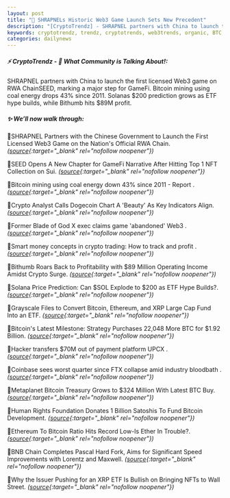 ```yaml
---
layout: post
title: "🌇 SHRAPNELs Historic Web3 Game Launch Sets New Precedent"
description: "[CryptoTrendz] - SHRAPNEL partners with China to launch the first licensed Web3 game on RWA ChainSEED, marking a major step for GameFi. Bitcoin mining using coal energy drops 43% since 2011. Solanas $200 prediction grows as ETF hype builds, while Bithumb hits $89M profit."
keywords: cryptotrendz, trendz, cryptotrends, web3trends, organic, BTC, mining, Web3, crypto, NFT, Bitcoin, FTX, Altcoin, XRP, Analyst, Dogecoin
categories: dailynews
---
```


##### ⚡ CryptoTrendz - 📌 *What Community is Talking About!:*

SHRAPNEL partners with China to launch the first licensed Web3 game on RWA ChainSEED, marking a major step for GameFi. Bitcoin mining using coal energy drops 43% since 2011. Solanas $200 prediction grows as ETF hype builds, while Bithumb hits $89M profit.

##### ✨ *We’ll now walk through:*


🔹SHRAPNEL Partners with the Chinese Government to Launch the First Licensed Web3 Game on the Nation's Official RWA Chain. *([source](https://s.avyag.com/d79e){:target="_blank" rel="nofollow noopener"})*

🔹SEED Opens A New Chapter for GameFi Narrative After Hitting Top 1 NFT Collection on Sui. *([source](https://s.avyag.com/8r74){:target="_blank" rel="nofollow noopener"})*

🔹Bitcoin mining using coal energy down 43% since 2011 - Report . *([source](https://s.avyag.com/u7ac){:target="_blank" rel="nofollow noopener"})*

🔹Crypto Analyst Calls Dogecoin Chart A 'Beauty' As Key Indicators Align. *([source](https://s.avyag.com/ekln){:target="_blank" rel="nofollow noopener"})*

🔹Former Blade of God X exec claims game 'abandoned' Web3 . *([source](https://s.avyag.com/a120){:target="_blank" rel="nofollow noopener"})*

🔹Smart money concepts in crypto trading: How to track and profit . *([source](https://s.avyag.com/xss8){:target="_blank" rel="nofollow noopener"})*

🔹Bithumb Roars Back to Profitability with $89 Million Operating Income Amidst Crypto Surge. *([source](https://s.avyag.com/ctrw){:target="_blank" rel="nofollow noopener"})*

🔹Solana Price Prediction: Can $SOL Explode to $200 as ETF Hype Builds?. *([source](https://s.avyag.com/4o10){:target="_blank" rel="nofollow noopener"})*

🔹Grayscale Files to Convert Bitcoin, Ethereum, and XRP Large Cap Fund Into an ETF. *([source](https://s.avyag.com/uwh3){:target="_blank" rel="nofollow noopener"})*

🔹Bitcoin's Latest Milestone: Strategy Purchases 22,048 More BTC for $1.92 Billion. *([source](https://s.avyag.com/s1cu){:target="_blank" rel="nofollow noopener"})*

🔹Hacker transfers $70M out of payment platform UPCX . *([source](https://s.avyag.com/ku4c){:target="_blank" rel="nofollow noopener"})*

🔹Coinbase sees worst quarter since FTX collapse amid industry bloodbath . *([source](https://s.avyag.com/7acc){:target="_blank" rel="nofollow noopener"})*

🔹Metaplanet Bitcoin Treasury Grows to $324 Million With Latest BTC Buy. *([source](https://s.avyag.com/pux2){:target="_blank" rel="nofollow noopener"})*

🔹Human Rights Foundation Donates 1 Billion Satoshis To Fund Bitcoin Development. *([source](https://s.avyag.com/v63s){:target="_blank" rel="nofollow noopener"})*

🔹Ethereum To Bitcoin Ratio Hits Record Low-Is Ether In Trouble?. *([source](https://s.avyag.com/x3yr){:target="_blank" rel="nofollow noopener"})*

🔹BNB Chain Completes Pascal Hard Fork, Aims for Significant Speed Improvements with Lorentz and Maxwell. *([source](https://s.avyag.com/mfn2){:target="_blank" rel="nofollow noopener"})*

🔹Why the Issuer Pushing for an XRP ETF Is Bullish on Bringing NFTs to Wall Street. *([source](https://s.avyag.com/pf9f){:target="_blank" rel="nofollow noopener"})*
